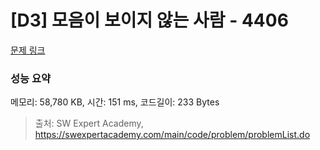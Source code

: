 # [D3] 모음이 보이지 않는 사람 - 4406 

[문제 링크](https://swexpertacademy.com/main/code/problem/problemDetail.do?contestProbId=AWNcD_66pUEDFAV8) 

### 성능 요약

메모리: 58,780 KB, 시간: 151 ms, 코드길이: 233 Bytes



> 출처: SW Expert Academy, https://swexpertacademy.com/main/code/problem/problemList.do